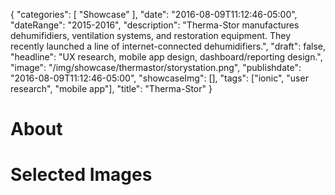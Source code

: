 {
   "categories": [
      "Showcase"
   ],
   "date": "2016-08-09T11:12:46-05:00",
   "dateRange": "2015-2016",
   "description": "Therma-Stor manufactures dehumifidiers, ventilation systems, and restoration equipment. They recently launched a line of internet-connected dehumidifiers.",
   "draft": false,
   "headline": "UX research, mobile app design, dashboard/reporting design.",
   "image": "/img/showcase/thermastor/storystation.png",
   "publishdate": "2016-08-09T11:12:46-05:00",
   "showcaseImg": [],
   "tags": ["ionic", "user research", "mobile app"],
   "title": "Therma-Stor"
}

# About


# Selected Images
